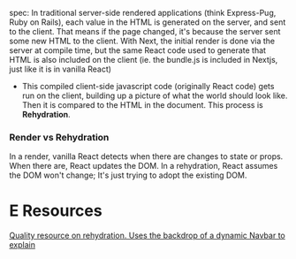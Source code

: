
spec: In traditional server-side rendered applications (think Express-Pug, Ruby on Rails), each value in the HTML is generated on the server, and sent to the client. That means if the page changed, it's because the server sent some new HTML to the client. With Next, the initial render is done via the server at compile time, but the same React code used to generate that HTML is also included on the client (ie. the bundle.js is included in Nextjs, just like it is in vanilla React)
- This compiled client-side javascript code (originally React code) gets run on the client, building up a picture of what the world should look like. Then it is compared to the HTML in the document. This process is **Rehydration**.

### Render vs Rehydration
In a render, vanilla React detects when there are changes to state or props. When there are, React updates the DOM.
In a rehydration, React assumes the DOM won't change; It's just trying to adopt the existing DOM.

# E Resources
[Quality resource on rehydration. Uses the backdrop of a dynamic Navbar to explain](https://www.joshwcomeau.com/react/the-perils-of-rehydration/)
